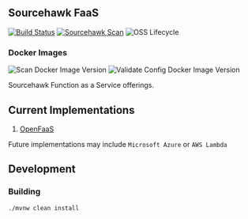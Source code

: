 Sourcehawk FaaS
---------------
 
[![Build Status](https://github.com/optum/sourcehawk-faas/workflows/Maven%20CI/badge.svg)](https://github.com/optum/sourcehawk-faas/actions) 
[![Sourcehawk Scan](https://github.com/optum/sourcehawk-faas/workflows/Sourcehawk%20Scan/badge.svg)](https://github.com/optum/sourcehawk-faas/actions) 
![OSS Lifecycle](https://img.shields.io/osslifecycle/optum/sourcehawk-faas) 

### Docker Images

![Scan Docker Image Version](https://img.shields.io/docker/v/optumopensource/sourcehawk-openfaas-scan) 
![Validate Config Docker Image Version](https://img.shields.io/docker/v/optumopensource/sourcehawk-openfaas-validate-config) 


Sourcehawk Function as a Service offerings.

## Current Implementations

1. [OpenFaaS](openfaas/README.md)

Future implementations may include `Microsoft Azure` or `AWS Lambda`

## Development

### Building
```sh
./mvnw clean install
```